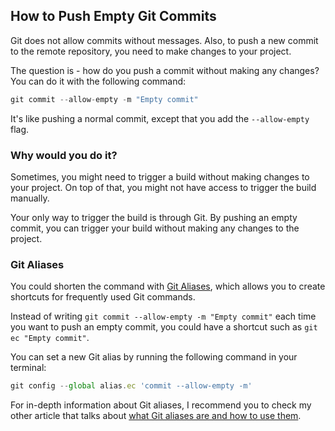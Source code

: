 ## How to Push Empty Git Commits

Git does not allow commits without messages. Also, to push a new commit to the remote repository, you need to make changes to your project.

The question is - how do you push a commit without making any changes? You can do it with the following command:

```javascript
git commit --allow-empty -m "Empty commit"
```

It's like pushing a normal commit, except that you add the `--allow-empty` flag.

### Why would you do it?

Sometimes, you might need to trigger a build without making changes to your project. On top of that, you might not have access to trigger the build manually.

Your only way to trigger the build is through Git. By pushing an empty commit, you can trigger your build without making any changes to the project.

### Git Aliases

You could shorten the command with [Git Aliases](https://catalins.tech/git-aliases-what-are-they-and-how-to-use-them), which allows you to create shortcuts for frequently used Git commands.

Instead of writing `git commit --allow-empty -m "Empty commit"` each time you want to push an empty commit, you could have a shortcut such as `git ec "Empty commit"`.

You can set a new Git alias by running the following command in your terminal:

```javascript
git config --global alias.ec 'commit --allow-empty -m'
```

For in-depth information about Git aliases, I recommend you to check my other article that talks about [what Git aliases are and how to use them](https://catalins.tech/git-aliases-what-are-they-and-how-to-use-them).
